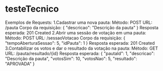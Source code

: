 # testeTecnico

Exemplos de Requests:
  1.Cadastrar uma nova pauta:
    Método: POST
    URL: /pauta
    Corpo da requisição:
    {
      "descricao": "Descrição da pauta"
    }
    Resposta esperada: 201 Created
  2.Abrir uma sessão de votação em uma pauta:
      Método: POST
      URL: /sessaoVotacao
      Corpo da requisição:
      {
        "tempoAberturaSessao": 5,
        "idPauta": 1
      }
      Resposta esperada: 201 Created
  3.Contabilizar os votos e dar o resultado da votação na pauta:
      Método: GET
      URL: /pauta/resultado/{id}
      Resposta esperada:
      {
        "pautaId": 1,
        "descricao": "Descrição da pauta",
        "votosSim": 10,
        "votosNao": 5,
        "resultado": "APROVADA"
      }
